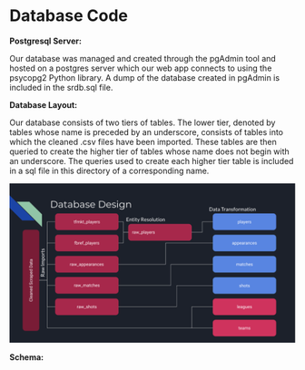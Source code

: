 # Database Code

**Postgresql Server:**

Our database was managed and created through the pgAdmin tool and hosted on a postgres server which our web app connects to using the psycopg2 Python library. A dump of the database created in pgAdmin is included in the srdb.sql file.

**Database Layout:**

Our database consists of two tiers of tables. The lower tier, denoted by tables whose name is preceded by an underscore, consists of tables into which the cleaned .csv files have been imported. These tables are then queried to create the higher tier of tables whose name does not begin with an underscore. The queries used to create each higher tier table is included in a sql file in this directory of a corresponding name.

![alt text](https://github.com/fisherm123/strikerrank/blob/main/strikerrank/sql/database_design.png)

**Schema:**




